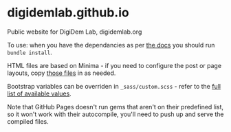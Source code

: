 # digidemlab.github.io
Public website for DigiDem Lab, digidemlab.org

To use: when you have the dependancies as per
[the docs](https://jekyllrb.com/docs/installation/) you should run
`bundle install`.

HTML files are based on Minima - if you need to configure
the post or page layouts, copy [those files](https://github.com/jekyll/minima/tree/master/_layouts) in as needed.

Bootstrap variables can be overriden in `_sass/custom.scss` - refer
to the [full list of available values](https://github.com/twbs/bootstrap/blob/v4-dev/scss/_variables.scss).

Note that GitHub Pages doesn't run gems that aren't on their predefined list, so it won't work with their autocompile, you'll need to push up and serve the compiled files.
